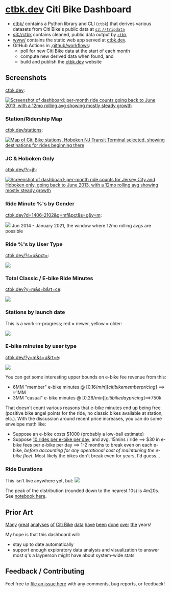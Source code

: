 # [ctbk.dev](https://ctbk.dev/) Citi Bike Dashboard

- [ctbk/](ctbk) contains a Python library and CLI (`ctbk`) that derives various datasets from Citi Bike's public data at [`s3://tripdata`]
- [s3://ctbk] contains cleaned, public data output by [`ctbk`]
- [www/](www) contains the static web app served at [ctbk.dev].
- GitHub Actions in [.github/workflows](.github/workflows):
  - poll for new Citi Bike data at the start of each month
  - compute new derived data when found, and
  - build and publish the [ctbk.dev] website

## Screenshots <a id="screenshots"></a>
[ctbk.dev]:

[![Screenshot of dashboard; per-month ride counts going back to June 2013, with a 12mo rolling avg showing mostly steady growth](www/public/screenshots/ctbk-rides.png)][ctbk.dev]

### Station/Ridership Map <a id="ctbk-stations"></a>
[ctbk.dev/stations]:

[![Map of Citi Bike stations, Hoboken NJ Transit Terminal selected, showing destinations for rides beginning there](www/public/screenshots/ctbk-stations.png)][ctbk.dev/stations]

### JC & Hoboken Only <a id="ctbk-nj"></a>
[ctbk.dev/?r=jh][ctbk nj plot]:

[![Screenshot of dashboard; per-month ride counts for Jersey City and Hoboken only, going back to June 2013, with a 12mo rolling avg showing mostly steady growth](www/public/screenshots/ctbk-nj.png)][ctbk nj plot]

### Ride Minute %'s by Gender <a id="ctbk-ride-minutes-by-gender"></a>
[ctbk.dev?d=1406-2102&g=mf&pct&s=g&y=m][ctbk gender pct plot]:

[![](www/public/screenshots/ctbk-ride-minutes-by-gender.png)][ctbk gender pct plot]
Jun 2014 - January 2021, the window where 12mo rolling avgs are possible

### Ride %'s by User Type <a id="ctbk-rides-by-user"></a>
[ctbk.dev/?s=u&pct=][ctbk user type pct plot]:

[![](www/public/screenshots/ctbk-rides-by-user.png)][ctbk user type pct plot]

### Total Classic / E-bike Ride Minutes <a id="ctbk-ebike-minutes"></a>
[ctbk.dev?y=m&s=b&rt=ce][ctbk ebike minutes plot]:

[![](www/public/screenshots/ctbk-ebike-minutes.png)][ctbk ebike minutes plot]

### Stations by launch date <a id="stations-by-creation-date"></a>
This is a work-in-progress; red = newer, yellow = older:

![](www/public/img/stations-by-creation-date.png)

### E-bike minutes by user type <a id="ctbk-ebike-minutes-by-user"></a>
[ctbk.dev/?y=m&s=u&rt=e][ctbk ebike minutes by user plot]:

[![](www/public/screenshots/ctbk-ebike-minutes-by-user.png)][ctbk ebike minutes by user plot]

You can get some interesting upper bounds on e-bike fee revenue from this:
- 6MM "member" e-bike minutes @ [$0.16/min][citi bike member pricing] ⟹ ≈$1MM
- 3MM "casual" e-bike minutes @ [$0.26/min][citi bike day pricing] ⟹$750k

That doesn't count various reasons that e-bike minutes end up being free (positive bike angel points for the ride, no classic bikes available at station, etc.). With the discussion around recent price increases, you can do some envelope math like:
- Suppose an e-bike costs $1000 (probably a low-ball estimate)
- Suppose [10 rides per e-bike per day][citi ebike rides per day], and avg. 15mins / ride ⟹ $30 in e-bike fees per e-bike per day ⟹ 1-2 months to break even on each e-bike, *before accounting for any operational cost of maintaining the e-bike fleet.* Most likely the bikes don't break even for years, I'd guess…

### Ride Durations
This isn't live anywhere yet, but:
![](www/public/img/ride_durations_202303_10s.png)

The peak of the distribution (rounded down to the nearest 10s) is 4m20s. See [notebook here](nbs/ride-lengths.ipynb).

## Prior Art <a id="prior-art"></a>
[Many][ckran-20210305] [great][toddschneider-20160113] [analyses][jc-analysis-2017] [of][jc-analysis-2018] [Citi Bike][datastudio-analysis] [data][cl2871-analysis] [have][tableau #citibike] [been][coursera citibike viz course] [done][juanjocarin analysis] [over][clif-kranish-20210125] [the][clif-kranish-20210210] years!

My hope is that this dashboard will:
- stay up to date automatically
- support enough exploratory data analysis and visualization to answer most q's a layperson might have about system-wide stats

## Feedback / Contributing <a id="feedback"></a>
Feel free to [file an issue here][github new issue] with any comments, bug reports, or feedback!

[ckran-20210305]: https://towardsdatascience.com/exploring-the-effects-of-the-pandemic-on-nyc-bike-share-usage-ab79f67ac2df
[toddschneider-20160113]: https://toddwschneider.com/posts/a-tale-of-twenty-two-million-citi-bikes-analyzing-the-nyc-bike-share-system/
[clif-kranish-20210125]: https://towardsdatascience.com/exploring-bike-share-data-3e3b2f28760c
[clif-kranish-20210210]: https://towardsdatascience.com/reverse-geocoding-with-nyc-bike-share-data-cdef427987f8
[jc-analysis-2017]: https://www.bikejc.org/resources/citibikejc-2017
[jc-analysis-2018]: https://www.bikejc.org/citi-bike-usage-jersey-city-2018
[datastudio-analysis]: https://datastudio.google.com/u/0/reporting/a6fc910f-b100-4ac5-a72b-2fa35880f149/page/SKniB
[cl2871-analysis]: https://github.com/cl2871/citibike
[tableau #citibike]: https://public.tableau.com/en-gb/search/all/%23CitiBike
[coursera citibike viz course]: https://www.coursera.org/projects/visualizing-citibike-trips-tableau
[juanjocarin analysis]: http://juanjocarin.github.io/Citibike-viz/

[citibike system data]: https://www.citibikenyc.com/system-data
[Parquet]: https://parquet.apache.org/

[`s3://tripdata`]: https://s3.amazonaws.com/tripdata/index.html
[`s3://ctbk`]: https://ctbk.s3.amazonaws.com/index.html
[s3://ctbk]: https://ctbk.s3.amazonaws.com/index.html

[github actions]: https://github.com/neighbor-ryan/ctbk.dev/actions
[github issues]: https://github.com/neighbor-ryan/ctbk.dev/issues
[github new issue]: https://github.com/neighbor-ryan/ctbk.dev/issues/new

[`ctbk`]: ctbk
[ctbk.dev]: https://ctbk.dev/
[ctbk gender pct plot]: https://ctbk.dev/?y=m&s=g&pct=&g=mf&d=1406-2102
[ctbk.dev/stations]: https://ctbk.dev/stations?ll=40.733_-74.036&z=14&ss=HB102
[ctbk nj plot]: https://ctbk.dev/?r=jh
[ctbk user type pct plot]: https://ctbk.dev/?s=u&pct=
[ctbk ebike minutes plot]: https://ctbk.dev?y=m&s=b&rt=ce
[ctbk ebike minutes by user plot]: https://ctbk.dev/?y=m&s=u&rt=e
[citi bike day pricing]: https://citibikenyc.com/pricing/day
[citi bike member pricing]: https://citibikenyc.com/pricing/annual
[citi ebike rides per day]: https://ride.citibikenyc.com/blog/ridershiprecords#:~:text=Our%20ebikes%20are%20seeing%20more%20than%2010%20rides%20per%20bike%20per%20day
